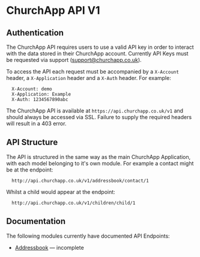 # ChurchApp API V1

## Authentication

The ChurchApp API requires users to use a valid API key in order to interact with the data stored in their ChurchApp account. Currently API Keys must be requested via support (support@churchapp.co.uk).

To access the API each request must be accompanied by a `X-Account` header, a `X-Application` header and a `X-Auth` header. For example:

````
  X-Account: demo
  X-Application: Example
  X-Auth: 1234567890abc
````

The ChurchApp API is available at `https://api.churchapp.co.uk/v1` and should always be accessed via SSL. Failure to supply the required headers will result in a 403 error.

## API Structure

The API is structured in the same way as the main ChurchApp Application, with each model belonging to it's own module. For example a contact might be at the endpoint:

````
  http://api.churchapp.co.uk/v1/addressbook/contact/1
````

Whilst a child would appear at the endpoint:

````
  http://api.churchapp.co.uk/v1/children/child/1
````

## Documentation

The following modules currently have documented API Endpoints:

* [Addressbook](https://github.com/ChurchApp/churchapp-api/blob/master/modules/addressbook.md) — incomplete
